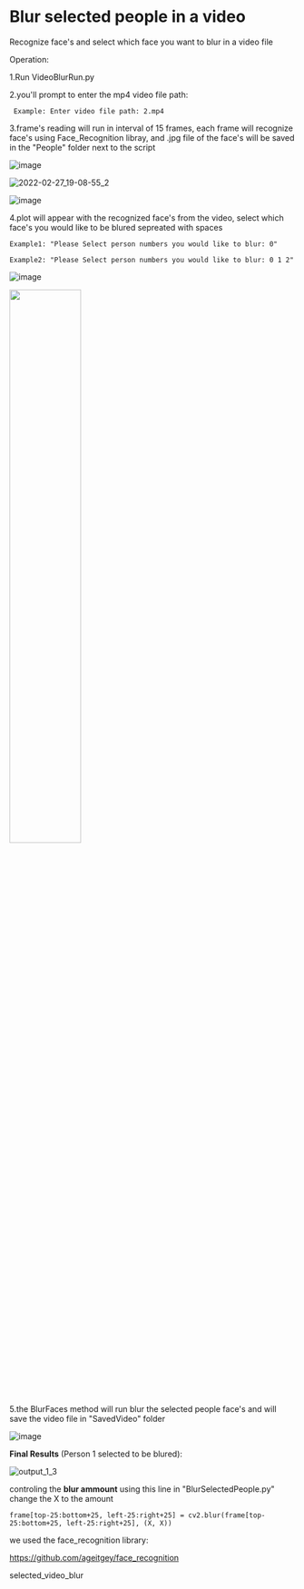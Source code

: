 # Blur selected people in a video
Recognize face's and select which face you want to blur in a video file


Operation:

  1.Run VideoBlurRun.py
  
  2.you'll prompt to enter the mp4 video file path:
  
     Example: Enter video file path: 2.mp4
     
  3.frame's reading will run in interval of 15 frames, each frame will recognize face's using Face_Recognition libray, and .jpg file of the face's will be saved in the "People"       folder next to the script
  
  ![image](https://user-images.githubusercontent.com/48179479/155890621-cb3218dc-6d76-4105-8bd1-31f6d2dd4b06.png)
  
![2022-02-27_19-08-55_2](https://user-images.githubusercontent.com/48179479/155892447-d5646dc6-0dca-40fc-9c59-5c275f70c1bf.gif)

  ![image](https://user-images.githubusercontent.com/48179479/155890628-8699e230-56e3-471b-a6c4-0dc7c63a8074.png)

  4.plot will appear with the recognized face's from the video, select which face's you would like to be blured sepreated with spaces
  
    Example1: "Please Select person numbers you would like to blur: 0"
    
    Example2: "Please Select person numbers you would like to blur: 0 1 2"
 ![image](https://user-images.githubusercontent.com/48179479/155890682-f06551b0-8603-44b2-984c-f4d6ccff6adf.png)
 
<img src="https://user-images.githubusercontent.com/48179479/155889882-fce7635f-e62b-4fd6-838d-7d6af1c884dd.png" width=50% height=50%>


  5.the BlurFaces method will run blur the selected people face's and will save the video file in "SavedVideo" folder
  
   ![image](https://user-images.githubusercontent.com/48179479/155890785-aeca2b63-6150-43f3-a833-2aaab80aff6b.png)
      
      
**Final Results** (Person 1 selected to be blured):

![output_1_3](https://user-images.githubusercontent.com/48179479/155891282-12b74f7d-9787-46d9-acf4-30eabf70fe18.gif)

controling the **blur ammount** using this line in "BlurSelectedPeople.py" change the X to the amount

    frame[top-25:bottom+25, left-25:right+25] = cv2.blur(frame[top-25:bottom+25, left-25:right+25], (X, X))

we used the face_recognition library:

https://github.com/ageitgey/face_recognition

selected_video_blur

